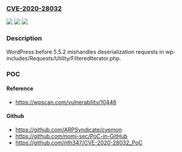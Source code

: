 ### [CVE-2020-28032](https://cve.mitre.org/cgi-bin/cvename.cgi?name=CVE-2020-28032)
![](https://img.shields.io/static/v1?label=Product&message=n%2Fa&color=blue)
![](https://img.shields.io/static/v1?label=Version&message=n%2Fa&color=blue)
![](https://img.shields.io/static/v1?label=Vulnerability&message=n%2Fa&color=brighgreen)

### Description

WordPress before 5.5.2 mishandles deserialization requests in wp-includes/Requests/Utility/FilteredIterator.php.

### POC

#### Reference
- https://wpscan.com/vulnerability/10446

#### Github
- https://github.com/ARPSyndicate/cvemon
- https://github.com/nomi-sec/PoC-in-GitHub
- https://github.com/nth347/CVE-2020-28032_PoC

